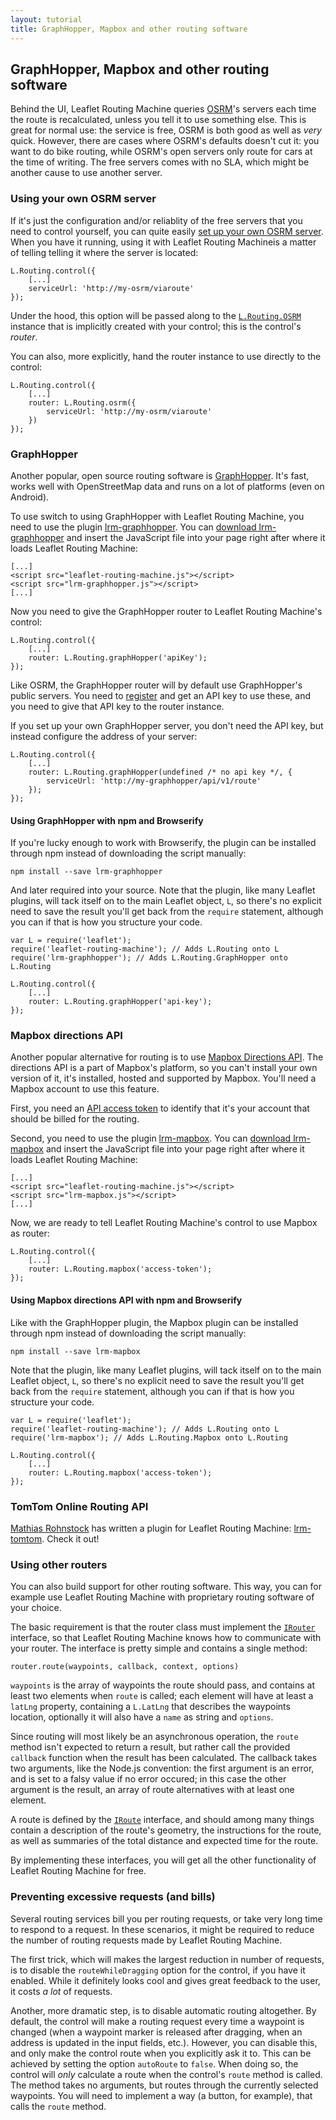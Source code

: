 ```yaml
---
layout: tutorial
title: GraphHopper, Mapbox and other routing software
---
```


## GraphHopper, Mapbox and other routing software

Behind the UI, Leaflet Routing Machine queries [OSRM](http://project-osrm.org)'s 
servers each time the route is recalculated, unless you tell it to use something else.
This is great for normal use: the service is free, OSRM is both good as well as *very*
quick. However, there are cases where OSRM's defaults doesn't cut it: you want to
do bike routing, while OSRM's open servers only route for cars at the time of writing.
The free servers comes with no SLA, which might be another cause to use another server.

### Using your own OSRM server

If it's just the configuration and/or reliablity of the free servers that you need to
control yourself, you can quite easily [set up your own OSRM server](https://github.com/Project-OSRM/osrm-backend/wiki/Running-OSRM).
When you have it running, using it with Leaflet Routing Machineis a matter of telling
telling it where the server is located:

```language-javascript
L.Routing.control({
    [...]
    serviceUrl: 'http://my-osrm/viaroute'
});
```

Under the hood, this option will be passed along to the [`L.Routing.OSRM`]({{site.baseurl}}/api#l-routing-osrm)
instance that is implicitly created with your control; this is the control's *router*.

You can also, more explicitly, hand the router instance to use directly to the control:

```language-javascript
L.Routing.control({
    [...]
    router: L.Routing.osrm({
        serviceUrl: 'http://my-osrm/viaroute'
    })
});
```

### GraphHopper

Another popular, open source routing software is [GraphHopper](https://graphhopper.com/). It's fast, works
well with OpenStreetMap data and runs on a lot of platforms (even on Android).

To use switch to using GraphHopper with Leaflet Routing Machine, you need to use the plugin 
[lrm-graphhopper](https://github.com/perliedman/lrm-graphhopper). You can 
[download lrm-graphhopper](http://www.liedman.net/lrm-graphhopper/download/) and insert the
JavaScript file into your page right after where it loads Leaflet Routing Machine:

<pre><code class="language-markup">[...]
&lt;script src=&quot;leaflet-routing-machine.js&quot;&gt;&lt;/script&gt;
&lt;script src=&quot;lrm-graphhopper.js&quot;&gt;&lt;/script&gt;
[...]</code></pre>

Now you need to give the GraphHopper router to Leaflet Routing Machine's control:

```language-javascript
L.Routing.control({
    [...]
    router: L.Routing.graphHopper('apiKey');
});
```

Like OSRM, the GraphHopper router will by default use GraphHopper's public servers. You need to
[register](https://graphhopper.com/dashboard/#/register) and get an API key to use these, and 
you need to give that API key to the router instance.

If you set up your own GraphHopper server, you don't need the API key, but instead configure the
address of your server:

```language-javascript
L.Routing.control({
    [...]
    router: L.Routing.graphHopper(undefined /* no api key */, {
        serviceUrl: 'http://my-graphhopper/api/v1/route'
    });
});
```

#### Using GraphHopper with npm and Browserify

If you're lucky enough to work with Browserify, the plugin can be installed through npm instead
of downloading the script manually:

```
npm install --save lrm-graphhopper
```

And later required into your source. Note that the plugin, like many Leaflet plugins, will tack
itself on to the main Leaflet object, `L`, so there's no explicit need to save the result you'll
get back from the `require` statement, although you can if that is how you structure your code.

```language-javascript
var L = require('leaflet');
require('leaflet-routing-machine'); // Adds L.Routing onto L
require('lrm-graphhopper'); // Adds L.Routing.GraphHopper onto L.Routing

L.Routing.control({
    [...]
    router: L.Routing.graphHopper('api-key');
});
```

### Mapbox directions API

Another popular alternative for routing is to use
[Mapbox Directions API](https://www.mapbox.com/developers/api/directions/). The directions API
is a part of Mapbox's platform, so you can't install your own version of it, it's installed, hosted
and supported by Mapbox. You'll need a Mapbox account to use this feature.

First, you need an [API access token](https://www.mapbox.com/account/apps/) to identify that it's 
your account that should be billed for the routing.

Second, you need to use the plugin 
[lrm-mapbox](https://github.com/perliedman/lrm-mapbox). You can 
[download lrm-mapbox](http://www.liedman.net/lrm-mapbox/download/) and insert the
JavaScript file into your page right after where it loads Leaflet Routing Machine:

<pre><code class="language-markup">[...]
&lt;script src=&quot;leaflet-routing-machine.js&quot;&gt;&lt;/script&gt;
&lt;script src=&quot;lrm-mapbox.js&quot;&gt;&lt;/script&gt;
[...]</code></pre>

Now, we are ready to tell Leaflet Routing Machine's control to use Mapbox as router:

```language-javascript
L.Routing.control({
    [...]
    router: L.Routing.mapbox('access-token');
});
```

#### Using Mapbox directions API with npm and Browserify

Like with the GraphHopper plugin, the Mapbox plugin can be installed through npm instead
of downloading the script manually:

```
npm install --save lrm-mapbox
```

Note that the plugin, like many Leaflet plugins, will tack
itself on to the main Leaflet object, `L`, so there's no explicit need to save the result you'll
get back from the `require` statement, although you can if that is how you structure your code.

```language-javascript
var L = require('leaflet');
require('leaflet-routing-machine'); // Adds L.Routing onto L
require('lrm-mapbox'); // Adds L.Routing.Mapbox onto L.Routing

L.Routing.control({
    [...]
    router: L.Routing.mapbox('access-token');
});
```

### TomTom Online Routing API

[Mathias Rohnstock](https://github.com/drmonty) has written a plugin for Leaflet Routing Machine: [lrm-tomtom](https://github.com/drmonty/lrm-tomtom). Check it out!

### Using other routers

You can also build support for other routing software. This way, you can for example use
Leaflet Routing Machine with proprietary routing software of your choice.

The basic requirement is that the router class must implement the 
[`IRouter`]({{site.baseurl}}/api/#irouter) interface, so that Leaflet Routing Machine knows
how to communicate with your router. The interface is pretty simple and contains a single
method:

```language-javascript
router.route(waypoints, callback, context, options)
```

`waypoints` is the array of waypoints the route should pass, and contains at least two
elements when `route` is called; each element will have at least a `latLng` property,
containing a `L.LatLng` that describes the waypoints location, optionally it will also
have a `name` as string and `options`.

Since routing will most likely be an asynchronous operation, the `route` method isn't
expected to return a result, but rather call the provided `callback` function when
the result has been calculated. The callback takes two arguments, like the Node.js
convention: the first argument is an error, and is set to a falsy value if no error
occured; in this case the other argument is the result, an array of route alternatives
with at least one element.

A route is defined by the [`IRoute`]({{site.baseurl}}/api#iroute) interface, and
should among many things contain a description of the route's geometry, the
instructions for the route, as well as summaries of the total distance and expected
time for the route.

By implementing these interfaces, you will get all the other functionality of
Leaflet Routing Machine for free.

### Preventing excessive requests (and bills)

Several routing services bill you per routing requests, or take very long time to
respond to a request. In these scenarios, it might
be required to reduce the number of routing requests made by Leaflet Routing Machine.

The first trick, which will makes the largest reduction in number of requests, is to
disable the `routeWhileDragging` option for the control, if you have it enabled.
While it definitely looks cool and gives great feedback to the user, it costs *a lot*
of requests.

Another, more dramatic step, is to disable automatic routing altogether. By default,
the control will make a routing request every time a waypoint is changed (when
a waypoint marker is released after dragging, when an address is updated in the
input fields, etc.). However, you can disable this, and only make the control route
when you explicitly ask it to. This can be achieved by setting the option
`autoRoute` to `false`. When doing so, the control will *only* calculate a route
when the control's `route` method is called. The method takes no arguments, but
routes through the currently selected waypoints. You will need to implement a way
(a button, for example), that calls the `route` method.
